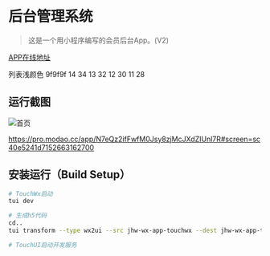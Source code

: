 # 后台管理系统

> 这是一个用小程序编写的会员后台App。(V2)

[APP在线地址](http://app.jihui88.com)


列表浅颜色 9f9f9f
14  34
13  32
12  30
11  28

## 运行截图
![首页](https://pro.modao.cc/uploads3/images/2035/20353737/artboard_1526632447.png)

https://pro.modao.cc/app/N7eQz2ifFwfM0Jsy8zjMcJXdZIUnl7R#screen=sc40e5241d7152663162700

## 安装运行（Build Setup）

``` bash
# TouchWx启动
tui dev

# 生成h5代码
cd..
tui transform --type wx2ui --src jhw-wx-app-touchwx --dest jhw-wx-app-touchui

# TouchUI启动开发服务

```



<!--
<ui-col border-right align="center" vertical-align="middle">
  <navigator target="miniProgram" open-type="navigate" app-id="wx860be22a8b03bbd9"
  path="pages/index/index" extra-data="{{extra}}" version="release" style="width:100%;height:100%;flex-direction:column;justify-content:center;display:flex;">
    <view class="image images"><i class="iconfont icon-chanpin"></i></view>
    <view class="label">机汇网所有产品</view>
  </navigator>
</ui-col>
-->
